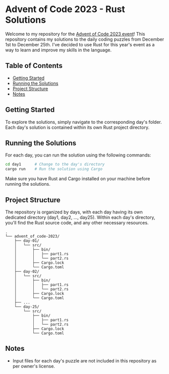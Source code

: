 # Advent of Code 2023 - Rust Solutions

Welcome to my repository for the [Advent of Code 2023 event](https://adventofcode.com/)! This repository contains my solutions to the daily coding puzzles from December 1st to December 25th. I've decided to use Rust for this year's event as a way to learn and improve my skills in the language.

## Table of Contents

- [Getting Started](#getting-started)
- [Running the Solutions](#running-the-solutions)
- [Project Structure](#project-structure)
- [Notes](#notes)

## Getting Started

To explore the solutions, simply navigate to the corresponding day's folder. Each day's solution is contained within its own Rust project directory.

## Running the Solutions

For each day, you can run the solution using the following commands:

```bash
cd day1      # Change to the day's directory
cargo run    # Run the solution using Cargo
```

Make sure you have Rust and Cargo installed on your machine before running the solutions.

## Project Structure

The repository is organized by days, with each day having its own dedicated directory (day1, day2, ..., day25). Within each day's directory, you'll find the Rust source code, and any other necessary resources.
```
.
└── advent_of_code-2023/
    ├── day-01/
    │   └── src/
    │       ├── bin/
    │       │   ├── part1.rs
    │       │   └── part2.rs
    │       ├── Cargo.lock
    │       └── Cargo.toml
    ├── day-02/
    │   └── src/
    │       ├── bin/
    │       │   ├── part1.rs
    │       │   └── part2.rs
    │       ├── Cargo.lock
    │       └── Cargo.toml
    ├── ...
    └── day-25/
        └── src/
            ├── bin/
            │   ├── part1.rs
            │   └── part2.rs
            ├── Cargo.lock
            └── Cargo.toml
```

## Notes

- Input files for each day's puzzle are not included in this repository as per owner's license.
